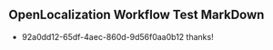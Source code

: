 ## OpenLocalization Workflow Test MarkDown
* 92a0dd12-65df-4aec-860d-9d56f0aa0b12 thanks!

<!--HONumber=Jul16_HO5-->


